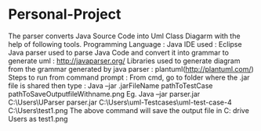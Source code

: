# Personal-Project
The parser converts Java Source Code into Uml Class Diagarm with the help of following tools.
Programming Language : Java
IDE used : Eclipse
Java parser used to parse Java Code and convert it into grammar to generate uml : http://javaparser.org/
Libraries used to generate diagram from the grammar generated by java parser : plantuml(http://plantuml.com/)
Steps to run from command prompt :
From cmd, go to folder where the .jar file is shared then type :
Java –jar .jarFileName pathToTestCase pathToSaveOutputfileWithname.png
Eg. Java –jar parser.jar C:\Users\UParser parser.jar C:\Users\uml-Testcases\uml-test-case-4 C:\Users\test1.png
The above command will save the output file in C: drive Users as test1.png


